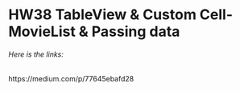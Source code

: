 # HW38 TableView & Custom Cell- MovieList & Passing data

<h6> Here is the links: </h6>
https://medium.com/p/77645ebafd28
